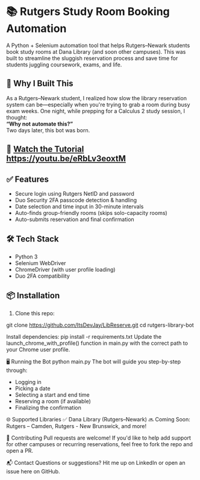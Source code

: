 # 📚 Rutgers Study Room Booking Automation

A Python + Selenium automation tool that helps Rutgers–Newark students book study rooms at Dana Library (and soon other campuses). This was built to streamline the sluggish reservation process and save time for students juggling coursework, exams, and life.

## 🚀 Why I Built This

As a Rutgers–Newark student, I realized how slow the library reservation system can be—especially when you're trying to grab a room during busy exam weeks. One night, while prepping for a Calculus 2 study session, I thought:  
**“Why not automate this?”**  
Two days later, this bot was born.

## 🎥 [Watch the Tutorial](#) https://youtu.be/eRbLv3eoxtM

## ✅ Features

- Secure login using Rutgers NetID and password  
- Duo Security 2FA passcode detection & handling  
- Date selection and time input in 30-minute intervals  
- Auto-finds group-friendly rooms (skips solo-capacity rooms)  
- Auto-submits reservation and final confirmation

## 🛠️ Tech Stack

- Python 3
- Selenium WebDriver
- ChromeDriver (with user profile loading)
- Duo 2FA compatibility

## 📦 Installation

1. Clone this repo:

git clone https://github.com/ItsDevJay/LibReserve.git
cd rutgers-library-bot


Install dependencies:
pip install -r requirements.txt
Update the launch_chrome_with_profile() function in main.py with the correct path to your Chrome user profile.

🖥️ Running the Bot
python main.py
The bot will guide you step-by-step through:
- Logging in
- Picking a date
- Selecting a start and end time
- Reserving a room (if available)
- Finalizing the confirmation


🌐 Supported Libraries
✅ Dana Library (Rutgers–Newark)
🔜 Coming Soon: Rutgers – Camden, Rutgers - New Brunswick, and more!

🤝 Contributing
Pull requests are welcome! If you'd like to help add support for other campuses or recurring reservations, feel free to fork the repo and open a PR.

📬 Contact
Questions or suggestions? Hit me up on LinkedIn or open an issue here on GitHub.
